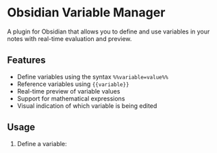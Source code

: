 # Obsidian Variable Manager

A plugin for Obsidian that allows you to define and use variables in your notes with real-time evaluation and preview.

## Features

- Define variables using the syntax `%%variable=value%%`
- Reference variables using `{{variable}}`
- Real-time preview of variable values
- Support for mathematical expressions
- Visual indication of which variable is being edited

## Usage

1. Define a variable: